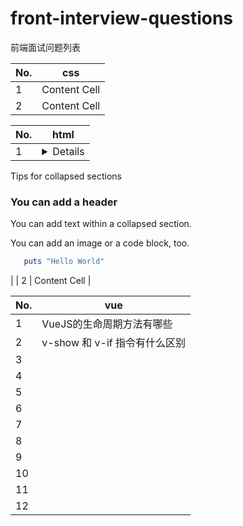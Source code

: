 # front-interview-questions
 前端面试问题列表


| No.  | css |
| ------------- | ------------- |
| 1  | Content Cell  |
| 2  | Content Cell  |


| No.  | html |
| ------------- | ------------- |
| 1  | <details>

<summary>Tips for collapsed sections</summary>

### You can add a header

You can add text within a collapsed section. 

You can add an image or a code block, too.

```ruby
   puts "Hello World"
```

</details>  |
| 2  | Content Cell  |


| No.  | vue |
| ------------- | ------------- |
| 1  | VueJS的生命周期方法有哪些  |
| 2  | v-show 和 v-if 指令有什么区别  |
| 3  |   |
| 4  |   |
| 5  |   |
| 6  |   |
| 7  |   |
| 8  |   |
| 9  |   |
| 10 |   |
| 11 |   |
| 12 |   |

